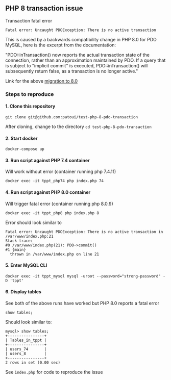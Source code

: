 ## PHP 8 transaction issue

Transaction fatal error

```
Fatal error: Uncaught PDOException: There is no active transaction
```

This is caused by a backwards compatibility change in PHP 8.0 for PDO MySQL, here is the excerpt from the documentation:

"PDO::inTransaction() now reports the actual transaction state of the connection, rather than an approximation maintained by PDO. If a query that is subject to "implicit commit" is executed, PDO::inTransaction() will subsequently return false, as a transaction is no longer active."

Link for the above [migration to 8.0](https://www.php.net/manual/en/migration80.incompatible.php)

### Steps to reproduce

#### 1. Clone this repository

```
git clone git@github.com:patoui/test-php-8-pdo-transaction
```

After cloning, change to the directory `cd test-php-8-pdo-transaction`

#### 2. Start docker

```
docker-compose up
```

#### 3. Run script against PHP 7.4 container

Will work without error (container running php 7.4.11)

```
docker exec -it tppt_php74 php index.php 74
```

#### 4. Run script against PHP 8.0 container

Will trigger fatal error (container running php 8.0.9)

```
docker exec -it tppt_php8 php index.php 8
```

Error should look similar to

```
Fatal error: Uncaught PDOException: There is no active transaction in /var/www/index.php:21
Stack trace:
#0 /var/www/index.php(21): PDO->commit()
#1 {main}
  thrown in /var/www/index.php on line 21
```

#### 5. Enter MySQL CLI

```
docker exec -it tppt_mysql mysql -uroot --password="strong-password" -D 'tppt'
```

#### 6. Display tables

See both of the above runs have worked but PHP 8.0 reports a fatal error

```
show tables;
```

Should look similar to:

```
mysql> show tables;
+----------------+
| Tables_in_tppt |
+----------------+
| users_74       |
| users_8        |
+----------------+
2 rows in set (0.00 sec)
```

See `index.php` for code to reproduce the issue
